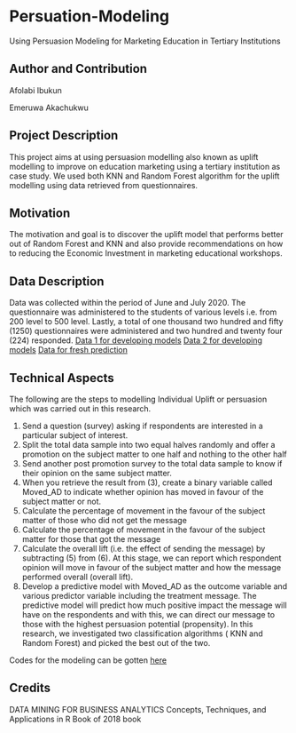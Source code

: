 # Persuation-Modeling
Using Persuasion Modeling for Marketing Education in Tertiary Institutions

Author and Contribution
-----------------------
Afolabi Ibukun

Emeruwa Akachukwu 

Project Description
-------------------
This project aims at using persuasion modelling also known as uplift modelling to improve on education marketing using a tertiary institution as case study. 
We used both KNN and Random Forest algorithm for the uplift modelling using data retrieved from questionnaires.

Motivation
----------
The motivation and goal is to discover the uplift model that performs better out of Random Forest and KNN and also provide recommendations on how to reducing the Economic Investment in marketing educational workshops. 


Data Description
----------------
Data was collected within the period of June and July 2020. 
The questionnaire was administered to the students of various levels i.e. from 200 level  to  500 level. Lastly, a total of one thousand two hundred and fifty
(1250) questionnaires were administered and two hundred and twenty four (224) responded.
[Data 1 for developing models](https://github.com/ibkAfolabi/Persuation-Modeling/blob/main/TrainingDS3.csv)
[Data 2 for developing models](https://github.com/ibkAfolabi/Persuation-Modeling/blob/main/TrainingDS3knn.csv)
[Data for fresh prediction](https://github.com/ibkAfolabi/Persuation-Modeling/blob/main/TrainingDS3NewData.csv)

Technical Aspects
-----------------
The following are the steps to modelling Individual Uplift or persuasion which was carried out in this research.
1. Send a question (survey) asking if respondents are interested in a particular subject of interest.
2. Split the total data sample into two equal halves randomly and offer a promotion on the subject matter to one half and nothing to the other half
3. Send another post promotion survey to the total data sample to know if their opinion on the same subject matter.
4. When you retrieve the result from (3), create a binary variable called Moved_AD to indicate whether opinion has moved in favour of the subject matter or not.
5. Calculate the percentage of movement in the favour of the subject matter of those who did not get the message
6. Calculate the percentage of movement in the favour of the subject matter for those that got the message
7. Calculate the overall lift (i.e. the effect of sending the message) by subtracting (5) from (6). At this stage, we can report which respondent opinion will move in favour of the subject matter and how the message performed overall (overall lift).
8. Develop a predictive model with Moved_AD as the outcome variable and various predictor variable including the treatment message. The predictive model will predict how much positive impact the message will have on the respondents and with this, we can direct our message to those with the highest persuasion potential (propensity). 
In this research, we investigated two classification algorithms ( KNN and Random Forest)  and picked the best out of the two.

Codes for the modeling can be gotten 
[here](https://github.com/ibkAfolabi/Persuation-Modeling/blob/main/uplift2.R)


Credits
-------
DATA MINING FOR BUSINESS ANALYTICS Concepts, Techniques, and Applications in R Book of 2018 book

